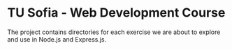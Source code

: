 # TU Sofia - Web Development Course

The project contains directories for each exercise we are about to explore and use in Node.js and Express.js.
